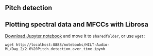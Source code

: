 
## Pitch detection
## Plotting spectral data and MFCCs with Librosa


[Download Jupyter notebook](http://localhost:8888/notebooks/HILT-Audio-ML/Day_2/2.6%20Pitch_detection_over_time.ipynb) and move it to `sharedfolder`, or use `wget`:

```
wget http://localhost:8888/notebooks/HILT-Audio-ML/Day_2/2.6%20Pitch_detection_over_time.ipynb
```
